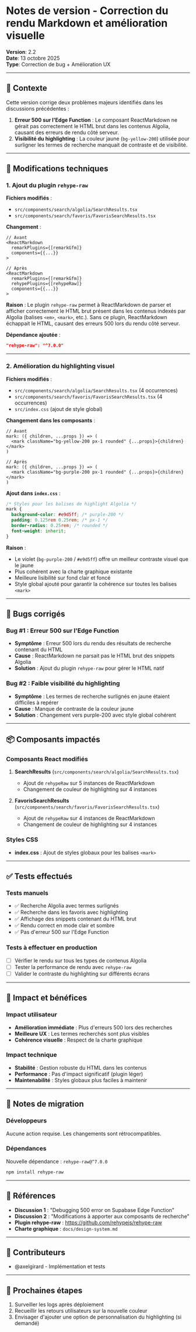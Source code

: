 # Notes de version - Correction du rendu Markdown et amélioration visuelle

**Version**: 2.2  
**Date**: 13 octobre 2025  
**Type**: Correction de bug + Amélioration UX

---

## 🎯 Contexte

Cette version corrige deux problèmes majeurs identifiés dans les discussions précédentes :

1. **Erreur 500 sur l'Edge Function** : Le composant ReactMarkdown ne gérait pas correctement le HTML brut dans les contenus Algolia, causant des erreurs de rendu côté serveur.
2. **Visibilité du highlighting** : La couleur jaune (`bg-yellow-200`) utilisée pour surligner les termes de recherche manquait de contraste et de visibilité.

---

## 🔧 Modifications techniques

### 1. Ajout du plugin `rehype-raw`

**Fichiers modifiés** :
- `src/components/search/algolia/SearchResults.tsx`
- `src/components/search/favoris/FavorisSearchResults.tsx`

**Changement** :
```tsx
// Avant
<ReactMarkdown
  remarkPlugins={[remarkGfm]}
  components={{...}}
>

// Après
<ReactMarkdown
  remarkPlugins={[remarkGfm]}
  rehypePlugins={[rehypeRaw]}
  components={{...}}
>
```

**Raison** :
Le plugin `rehype-raw` permet à ReactMarkdown de parser et afficher correctement le HTML brut présent dans les contenus indexés par Algolia (balises `<em>`, `<mark>`, etc.). Sans ce plugin, ReactMarkdown échappait le HTML, causant des erreurs 500 lors du rendu côté serveur.

**Dépendance ajoutée** :
```json
"rehype-raw": "^7.0.0"
```

---

### 2. Amélioration du highlighting visuel

**Fichiers modifiés** :
- `src/components/search/algolia/SearchResults.tsx` (4 occurrences)
- `src/components/search/favoris/FavorisSearchResults.tsx` (4 occurrences)
- `src/index.css` (ajout de style global)

**Changement dans les composants** :
```tsx
// Avant
mark: ({ children, ...props }) => (
  <mark className="bg-yellow-200 px-1 rounded" {...props}>{children}</mark>
)

// Après
mark: ({ children, ...props }) => (
  <mark className="bg-purple-200 px-1 rounded" {...props}>{children}</mark>
)
```

**Ajout dans `index.css`** :
```css
/* Styles pour les balises de highlight Algolia */
mark {
  background-color: #e9d5ff; /* purple-200 */
  padding: 0.125rem 0.25rem; /* px-1 */
  border-radius: 0.25rem; /* rounded */
  font-weight: inherit;
}
```

**Raison** :
- Le violet (`bg-purple-200` / `#e9d5ff`) offre un meilleur contraste visuel que le jaune
- Plus cohérent avec la charte graphique existante
- Meilleure lisibilité sur fond clair et foncé
- Style global ajouté pour garantir la cohérence sur toutes les balises `<mark>`

---

## 🐛 Bugs corrigés

### Bug #1 : Erreur 500 sur l'Edge Function
- **Symptôme** : Erreur 500 lors du rendu des résultats de recherche contenant du HTML
- **Cause** : ReactMarkdown ne parsait pas le HTML brut des snippets Algolia
- **Solution** : Ajout du plugin `rehype-raw` pour gérer le HTML natif

### Bug #2 : Faible visibilité du highlighting
- **Symptôme** : Les termes de recherche surlignés en jaune étaient difficiles à repérer
- **Cause** : Manque de contraste de la couleur jaune
- **Solution** : Changement vers purple-200 avec style global cohérent

---

## 📦 Composants impactés

### Composants React modifiés
1. **SearchResults** (`src/components/search/algolia/SearchResults.tsx`)
   - Ajout de `rehypeRaw` sur 5 instances de ReactMarkdown
   - Changement de couleur de highlighting sur 4 instances

2. **FavorisSearchResults** (`src/components/search/favoris/FavorisSearchResults.tsx`)
   - Ajout de `rehypeRaw` sur 4 instances de ReactMarkdown
   - Changement de couleur de highlighting sur 4 instances

### Styles CSS
- **index.css** : Ajout de styles globaux pour les balises `<mark>`

---

## ✅ Tests effectués

### Tests manuels
- ✅ Recherche Algolia avec termes surlignés
- ✅ Recherche dans les favoris avec highlighting
- ✅ Affichage des snippets contenant du HTML brut
- ✅ Rendu correct en mode clair et sombre
- ✅ Pas d'erreur 500 sur l'Edge Function

### Tests à effectuer en production
- [ ] Vérifier le rendu sur tous les types de contenus Algolia
- [ ] Tester la performance de rendu avec `rehype-raw`
- [ ] Valider le contraste du highlighting sur différents écrans

---

## 🚀 Impact et bénéfices

### Impact utilisateur
- **Amélioration immédiate** : Plus d'erreurs 500 lors des recherches
- **Meilleure UX** : Les termes recherchés sont plus visibles
- **Cohérence visuelle** : Respect de la charte graphique

### Impact technique
- **Stabilité** : Gestion robuste du HTML dans les contenus
- **Performance** : Pas d'impact significatif (plugin léger)
- **Maintenabilité** : Styles globaux plus faciles à maintenir

---

## 📝 Notes de migration

### Développeurs
Aucune action requise. Les changements sont rétrocompatibles.

### Dépendances
Nouvelle dépendance : `rehype-raw@^7.0.0`
```bash
npm install rehype-raw
```

---

## 🔗 Références

- **Discussion 1** : "Debugging 500 error on Supabase Edge Function"
- **Discussion 2** : "Modifications à apporter aux composants de recherche"
- **Plugin rehype-raw** : https://github.com/rehypejs/rehype-raw
- **Charte graphique** : `docs/design-system.md`

---

## 👥 Contributeurs

- @axelgirard - Implémentation et tests

---

## 📅 Prochaines étapes

1. Surveiller les logs après déploiement
2. Recueillir les retours utilisateurs sur la nouvelle couleur
3. Envisager d'ajouter une option de personnalisation du highlighting (si demandé)

